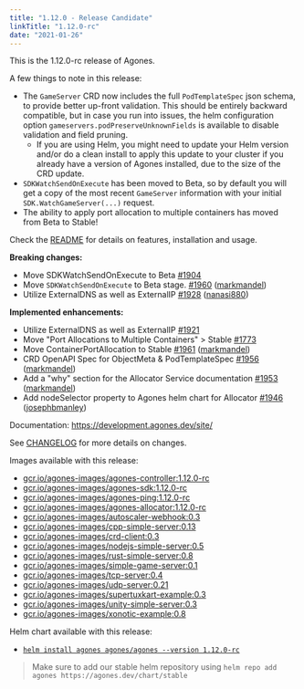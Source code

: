 ```yaml
---
title: "1.12.0 - Release Candidate"
linkTitle: "1.12.0-rc"
date: "2021-01-26"
---
```


This is the 1.12.0-rc release of Agones.

A few things to note in this release:
- The `GameServer` CRD now includes the full `PodTemplateSpec` json schema, to provide better up-front validation.
  This should be entirely backward compatible, but in case you run into issues, the helm configuration option
  `gameservers.podPreserveUnknownFields` is available to disable validation and field pruning.
  - If you are using Helm, you might need to update your Helm version and/or do a clean install to apply this update to
    your cluster if you already have a version of Agones installed, due to the size of the CRD update.
- `SDKWatchSendOnExecute` has been moved to Beta, so by default you will get a copy of the most recent `GameServer`
  information with your initial `SDK.WatchGameServer(...)` request.
- The ability to apply port allocation to multiple containers has moved from Beta to Stable!

Check the <a href="https://github.com/googleforgames/agones/tree/release-1.12.0-rc" data-proofer-ignore>README</a> for details on features, installation and usage.

**Breaking changes:**

- Move SDKWatchSendOnExecute to Beta [\#1904](https://github.com/googleforgames/agones/issues/1904)
- Move `SDKWatchSendOnExecute` to Beta stage. [\#1960](https://github.com/googleforgames/agones/pull/1960) ([markmandel](https://github.com/markmandel))
- Utilize ExternalDNS as well as ExternalIP [\#1928](https://github.com/googleforgames/agones/pull/1928) ([nanasi880](https://github.com/nanasi880))

**Implemented enhancements:**

- Utilize ExternalDNS as well as ExternalIP [\#1921](https://github.com/googleforgames/agones/issues/1921)
- Move "Port Allocations to Multiple Containers" \> Stable [\#1773](https://github.com/googleforgames/agones/issues/1773)
- Move ContainerPortAllocation to Stable [\#1961](https://github.com/googleforgames/agones/pull/1961) ([markmandel](https://github.com/markmandel))
- CRD OpenAPI Spec for ObjectMeta & PodTemplateSpec [\#1956](https://github.com/googleforgames/agones/pull/1956) ([markmandel](https://github.com/markmandel))
- Add a "why" section for the Allocator Service documentation [\#1953](https://github.com/googleforgames/agones/pull/1953) ([markmandel](https://github.com/markmandel))
- Add nodeSelector property to Agones helm chart for Allocator [\#1946](https://github.com/googleforgames/agones/pull/1946) ([josephbmanley](https://github.com/josephbmanley))

Documentation: https://development.agones.dev/site/

See <a href="https://github.com/googleforgames/agones/blob/release-1.12.0-rc/CHANGELOG.md" data-proofer-ignore>CHANGELOG</a> for more details on changes.

Images available with this release:

- [gcr.io/agones-images/agones-controller:1.12.0-rc](https://gcr.io/agones-images/agones-controller:1.12.0-rc)
- [gcr.io/agones-images/agones-sdk:1.12.0-rc](https://gcr.io/agones-images/agones-sdk:1.12.0-rc)
- [gcr.io/agones-images/agones-ping:1.12.0-rc](https://gcr.io/agones-images/agones-ping:1.12.0-rc)
- [gcr.io/agones-images/agones-allocator:1.12.0-rc](https://gcr.io/agones-images/agones-allocator:1.12.0-rc)
- [gcr.io/agones-images/autoscaler-webhook:0.3](https://gcr.io/agones-images/autoscaler-webhook:0.3)
- [gcr.io/agones-images/cpp-simple-server:0.13](https://gcr.io/agones-images/cpp-simple-server:0.13)
- [gcr.io/agones-images/crd-client:0.3](https://gcr.io/agones-images/crd-client:0.3)
- [gcr.io/agones-images/nodejs-simple-server:0.5](https://gcr.io/agones-images/nodejs-simple-server:0.5)
- [gcr.io/agones-images/rust-simple-server:0.8](https://gcr.io/agones-images/rust-simple-server:0.8)
- [gcr.io/agones-images/simple-game-server:0.1](https://gcr.io/agones-images/simple-game-server:0.1)
- [gcr.io/agones-images/tcp-server:0.4](https://gcr.io/agones-images/tcp-server:0.4)
- [gcr.io/agones-images/udp-server:0.21](https://gcr.io/agones-images/udp-server:0.21)
- [gcr.io/agones-images/supertuxkart-example:0.3](https://gcr.io/agones-images/supertuxkart-example:0.3)
- [gcr.io/agones-images/unity-simple-server:0.3](https://gcr.io/agones-images/unity-simple-server:0.3)
- [gcr.io/agones-images/xonotic-example:0.8](https://gcr.io/agones-images/xonotic-example:0.8)

Helm chart available with this release:

- <a href="https://agones.dev/chart/stable/agones-1.12.0-rc.tgz" data-proofer-ignore>
  <code>helm install agones agones/agones --version 1.12.0-rc</code></a>

> Make sure to add our stable helm repository using `helm repo add agones https://agones.dev/chart/stable`